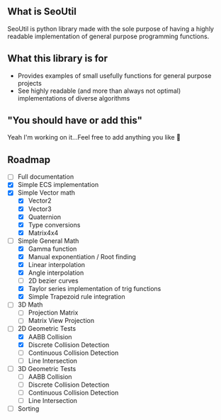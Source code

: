 ## What is SeoUtil
SeoUtil is python library made with the sole purpose of having a highly readable implementation of general purpose programming functions.

## What this library is for

- Provides examples of small usefully functions for general purpose projects
- See highly readable (and more than always not optimal) implementations of diverse algorithms

## "You should have or add this"

Yeah I'm working on it...Feel free to add anything you like 🙂

## Roadmap

- [ ] Full documentation
- [x] Simple ECS implementation
- [x] Simple Vector math
  - [x] Vector2
  - [x] Vector3
  - [x] Quaternion
  - [x] Type conversions
  - [x] Matrix4x4
- [ ] Simple General Math
  - [x] Gamma function
  - [x] Manual exponentiation / Root finding
  - [x] Linear interpolation
  - [x] Angle interpolation
  - [ ] 2D bezier curves
  - [x] Taylor series implementation of trig functions
  - [x] Simple Trapezoid rule integration
- [ ] 3D Math
  - [ ] Projection Matrix
  - [ ] Matrix View Projection
- [ ] 2D Geometric Tests
  - [x] AABB Collision
  - [x] Discrete Collision Detection
  - [ ] Continuous Collision Detection
  - [ ] Line Intersection
- [ ] 3D Geometric Tests
  - [ ] AABB Collision
  - [ ] Discrete Collision Detection
  - [ ] Continuous Collision Detection
  - [ ] Line Intersection
- [ ] Sorting
